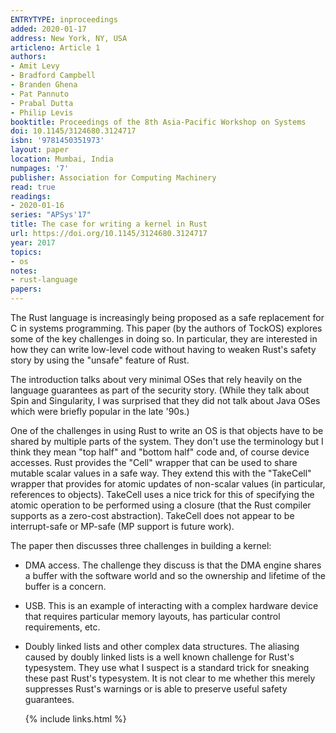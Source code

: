 ```yaml
---
ENTRYTYPE: inproceedings
added: 2020-01-17
address: New York, NY, USA
articleno: Article 1
authors:
- Amit Levy
- Bradford Campbell
- Branden Ghena
- Pat Pannuto
- Prabal Dutta
- Philip Levis
booktitle: Proceedings of the 8th Asia-Pacific Workshop on Systems
doi: 10.1145/3124680.3124717
isbn: '9781450351973'
layout: paper
location: Mumbai, India
numpages: '7'
publisher: Association for Computing Machinery
read: true
readings:
- 2020-01-16
series: "APSys'17"
title: The case for writing a kernel in Rust
url: https://doi.org/10.1145/3124680.3124717
year: 2017
topics:
- os
notes:
- rust-language
papers:
---
```


The Rust language is increasingly being proposed as a safe
replacement for C in systems programming.
This paper (by the authors of TockOS) explores some of the
key challenges in doing so.
In particular, they are interested in how they can write
low-level code without having to weaken Rust's
safety story by using the "unsafe" feature of Rust.

The introduction talks about very minimal OSes that
rely heavily on the language guarantees as part of
the security story.
(While they talk about Spin and Singularity, I was
surprised that they did not talk about Java OSes
which were briefly popular in the late '90s.)

One of the challenges in using Rust to write an OS is that
objects have to be shared by multiple parts of the system.
They don't use the terminology but I think they mean
"top half" and "bottom half" code and, of course
device accesses.
Rust provides the "Cell" wrapper that can be used to share
mutable scalar values in a safe way.
They extend this with the "TakeCell" wrapper that provides
for atomic updates of non-scalar values (in particular, references to objects).
TakeCell uses a nice trick for this of specifying the atomic
operation to be performed using a closure (that the Rust
compiler supports as a zero-cost abstraction). 
TakeCell does not appear to be interrupt-safe or MP-safe (MP
support is future work).

The paper then discusses three challenges in building a kernel:

- DMA access.
  The challenge they discuss is that the DMA engine shares
  a buffer with the software world and so the ownership
  and lifetime of the buffer is a concern.

- USB.
  This is an example of interacting with a complex hardware
  device that requires particular memory layouts,
  has particular control requirements, etc.
  
- Doubly linked lists and other complex data structures.
  The aliasing caused by doubly linked lists is a well
  known challenge for Rust's typesystem.
  They use what I suspect is a standard trick for
  sneaking these past Rust's typesystem.
  It is not clear to me whether this merely suppresses
  Rust's warnings or is able to preserve useful safety
  guarantees.
  
  

  {% include links.html %}
